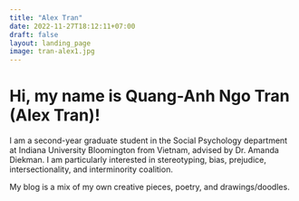 ```yaml
---
title: "Alex Tran"
date: 2022-11-27T18:12:11+07:00
draft: false
layout: landing_page
image: tran-alex1.jpg
---
```


# Hi, my name is Quang-Anh Ngo Tran (Alex Tran)!

I am a second-year graduate student in the Social Psychology department at Indiana University Bloomington from Vietnam, advised by Dr. Amanda Diekman. I am particularly interested in stereotyping, bias, prejudice, intersectionality, and interminority coalition.

My blog is a mix of my own creative pieces, poetry, and drawings/doodles.
